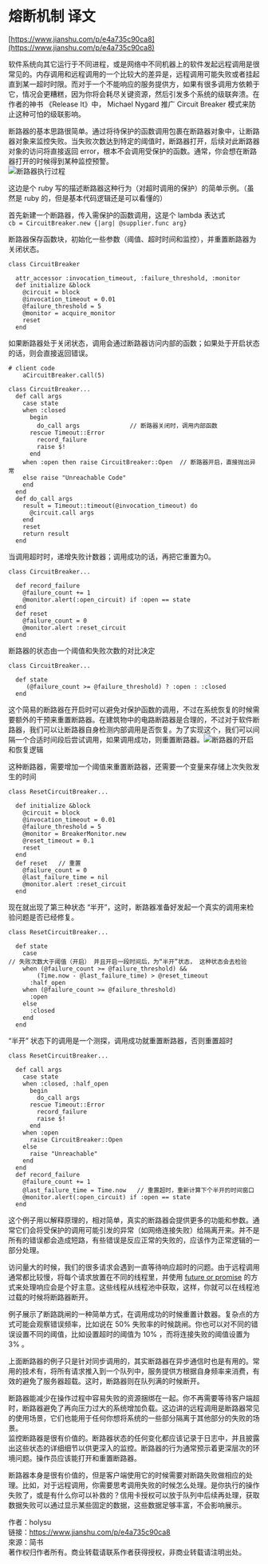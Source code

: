 # 熔断机制 译文

[https://www.jianshu.com/p/e4a735c90ca8](https://www.jianshu.com/p/e4a735c90ca8)

软件系统向其它运行于不同进程，或是网络中不同机器上的软件发起远程调用是很常见的。内存调用和远程调用的一个比较大的差异是，远程调用可能失败或者挂起直到某一超时时限。而对于一个不能响应的服务提供方，如果有很多调用方依赖于它，情况会更糟糕，因为你将会耗尽关键资源，然后引发多个系统的级联奔溃。在作者的神书 《Release It》中， Michael Nygard 推广 Circuit Breaker 模式来防止这种可怕的级联影响。

断路器的基本思路很简单。通过将待保护的函数调用包裹在断路器对象中，让断路器对象来监控失败。当失败次数达到特定的阈值时，断路器打开，后续对此断路器对象的访问将直接返回 error，根本不会调用受保护的函数。通常，你会想在断路器打开的时候得到某种监控预警。  
![](//upload-images.jianshu.io/upload_images/2732904-52343dad94711839.png?imageMogr2/auto-orient/strip%7CimageView2/2/w/558)断路器执行过程

这边是个 ruby 写的描述断路器这种行为（对超时调用的保护）的简单示例。（虽然是 ruby 的，但是基本代码逻辑还是可以看懂的）

首先新建一个断路器，传入需保护的函数调用，这是个 lambda 表达式  
 `cb = CircuitBreaker.new {|arg| @supplier.func arg}`

断路器保存函数块，初始化一些参数（阈值、超时时间和监控），并重置断路器为关闭状态。

```text
class CircuitBreaker

  attr_accessor :invocation_timeout, :failure_threshold, :monitor
  def initialize &block
    @circuit = block
    @invocation_timeout = 0.01
    @failure_threshold = 5
    @monitor = acquire_monitor
    reset
  end
```

如果断路器处于关闭状态，调用会通过断路器访问内部的函数；如果处于开启状态的话，则会直接返回错误。

```text
# client code
    aCircuitBreaker.call(5)

class CircuitBreaker...
  def call args
    case state
    when :closed
      begin
        do_call args              // 断路器关闭时，调用内部函数
      rescue Timeout::Error
        record_failure
        raise $!
      end
    when :open then raise CircuitBreaker::Open  // 断路器开启，直接抛出异常 
    else raise "Unreachable Code"
    end
  end
  def do_call args
    result = Timeout::timeout(@invocation_timeout) do
      @circuit.call args
    end
    reset
    return result
  end
```

当调用超时时，递增失败计数器；调用成功的话，再把它重置为0。

```text
class CircuitBreaker...

  def record_failure
    @failure_count += 1
    @monitor.alert(:open_circuit) if :open == state
  end
  def reset
    @failure_count = 0
    @monitor.alert :reset_circuit
  end
```

断路器的状态由一个阈值和失败次数的对比决定

```text
class CircuitBreaker...

  def state
     (@failure_count >= @failure_threshold) ? :open : :closed
  end
```

这个简易的断路器在开启时可以避免对保护函数的调用，不过在系统恢复的时候需要额外的干预来重置断路器。在建筑物中的电路断路器是合理的，不过对于软件断路器，我们可以让断路器自身检测内部调用是否恢复。为了实现这个，我们可以间隔一个合适时间段后尝试调用，如果调用成功，则重置断路器。![](//upload-images.jianshu.io/upload_images/2732904-992404e807e83288.png?imageMogr2/auto-orient/strip%7CimageView2/2/w/450)断路器的开启和恢复逻辑

这种断路器，需要增加一个阈值来重置断路器，还需要一个变量来存储上次失败发生的时间

```text
class ResetCircuitBreaker...

  def initialize &block
    @circuit = block
    @invocation_timeout = 0.01
    @failure_threshold = 5
    @monitor = BreakerMonitor.new
    @reset_timeout = 0.1
    reset
  end
  def reset   // 重置
    @failure_count = 0
    @last_failure_time = nil
    @monitor.alert :reset_circuit
  end
```

现在就出现了第三种状态 “半开”，这时，断路器准备好发起一个真实的调用来检验问题是否已经修复。

```text
class ResetCircuitBreaker...

  def state
    case
// 失败次数大于阈值（开启） 并且开启一段时间后，为“半开”状态， 这种状态会去检验
    when (@failure_count >= @failure_threshold) && 
        (Time.now - @last_failure_time) > @reset_timeout
      :half_open
    when (@failure_count >= @failure_threshold)
      :open
    else
      :closed
    end
  end
```

“半开” 状态下的调用是一个测探，调用成功就重置断路器，否则重置超时

```text
class ResetCircuitBreaker...

  def call args
    case state
    when :closed, :half_open
      begin
        do_call args
      rescue Timeout::Error
        record_failure
        raise $!
      end
    when :open
      raise CircuitBreaker::Open
    else
      raise "Unreachable"
    end
  end
  def record_failure
    @failure_count += 1
    @last_failure_time = Time.now   // 重置超时，重新计算下个半开的时间窗口
    @monitor.alert(:open_circuit) if :open == state
  end
```

这个例子用以解释原理的，相对简单，真实的断路器会提供更多的功能和参数。通常它们会将受保护的调用可能引发的异常（如网络连接失败）给隔离开来。并不是所有的错误都会造成短路，有些错误是反应正常的失败的，应该作为正常逻辑的一部分处理。

访问量大的时候，我们的很多请求会遇到一直等待响应超时的问题。由于远程调用通常都比较慢，将每个请求放置在不同的线程里，并使用 [future or promise](https://link.jianshu.com?t=http%3A%2F%2Fen.wikipedia.org%2Fwiki%2FFutures_and_promises) 的方式来处理响应会是个好主意。这些线程从线程池中获取，这样，你就可以在线程池过载的时候将断路器断开。

例子展示了断路跳闸的一种简单方式，在调用成功的时候重置计数器。复杂点的方式可能会观察错误频率，比如说在 50% 失败率的时候跳闸。你也可以对不同的错误设置不同的阈值，比如设置超时的阈值为 10% ，而将连接失败的阈值设置为 3% 。

上面断路器的例子只是针对同步调用的，其实断路器在异步通信时也是有用的。常用的技术有，将所有请求推入到一个队列中，服务提供方根据自身频率来消费，有效的避免了服务器超载。这时，断路器则在队列满的时候断开。

断路器能减少在操作过程中容易失败的资源捆绑在一起。你不再需要等待客户端超时，断路器避免了再向压力过大的系统增加负载。这边讲的远程调用是断路器常见的使用场景，它们也能用于任何你想将系统的一些部分隔离于其他部分的失败的场景。  
 监控断路器是很有价值的。断路器状态的任何变化都应该记录于日志中，并且披露出这些状态的详细细节以供更深入的监控。断路器的行为通常预示着更深层次的环境问题。操作员应该能打开和重置断路器。

断路器本身是很有价值的，但是客户端使用它的时候需要对断路失败做相应的处理。比如，对于远程调用，你需要思考调用失败的时候怎么处理。是你执行的操作失败了，或是有什么你可以补救的？信用卡授权可以放于队列中后续再处理，获取数据失败可以通过显示某些固定的数据，这些数据足够丰富，不会影响展示。

  
  
作者：holysu  
链接：https://www.jianshu.com/p/e4a735c90ca8  
來源：简书  
著作权归作者所有。商业转载请联系作者获得授权，非商业转载请注明出处。

